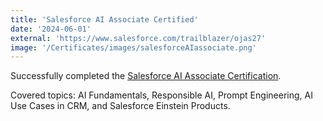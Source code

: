```yaml
---
title: 'Salesforce AI Associate Certified'
date: '2024-06-01'
external: 'https://www.salesforce.com/trailblazer/ojas27'
image: '/Certificates/images/salesforceAIassociate.png'
---
```


Successfully completed the [Salesforce AI Associate Certification](https://www.salesforce.com/trailblazer/ojas27).

Covered topics: AI Fundamentals, Responsible AI, Prompt Engineering, AI Use Cases in CRM, and Salesforce Einstein Products.
